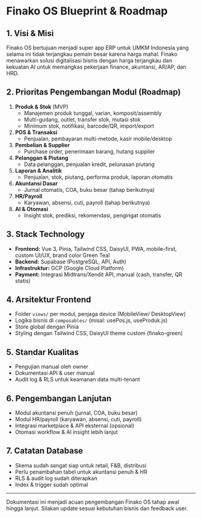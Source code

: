 # Finako OS Blueprint & Roadmap

## 1. Visi & Misi
Finako OS bertujuan menjadi super app ERP untuk UMKM Indonesia yang selama ini tidak terjangkau pemain besar karena harga mahal. Finako menawarkan solusi digitalisasi bisnis dengan harga terjangkau dan kekuatan AI untuk memangkas pekerjaan finance, akuntansi, AR/AP, dan HRD.

## 2. Prioritas Pengembangan Modul (Roadmap)
1. **Produk & Stok** (MVP)
   - Manajemen produk tunggal, varian, komposit/assembly
   - Multi-gudang, outlet, transfer stok, mutasi stok
   - Minimum stok, notifikasi, barcode/QR, import/export
2. **POS & Transaksi**
   - Penjualan, pembayaran multi-metode, kasir mobile/desktop
3. **Pembelian & Supplier**
   - Purchase order, penerimaan barang, hutang supplier
4. **Pelanggan & Piutang**
   - Data pelanggan, penjualan kredit, pelunasan piutang
5. **Laporan & Analitik**
   - Penjualan, stok, piutang, performa produk, laporan otomatis
6. **Akuntansi Dasar**
   - Jurnal otomatis, COA, buku besar (tahap berikutnya)
7. **HR/Payroll**
   - Karyawan, absensi, cuti, payroll (tahap berikutnya)
8. **AI & Otomasi**
   - Insight stok, prediksi, rekomendasi, pengingat otomatis

## 3. Stack Technology
- **Frontend:** Vue 3, Pinia, Tailwind CSS, DaisyUI, PWA, mobile-first, custom UI/UX, brand color Green Teal
- **Backend:** Supabase (PostgreSQL, API, Auth)
- **Infrastruktur:** GCP (Google Cloud Platform)
- **Payment:** Integrasi Midtrans/Xendit API, manual (cash, transfer, QR statis)

## 4. Arsitektur Frontend
- Folder `views/` per modul, penjaga device (MobileView/ DesktopView)
- Logika bisnis di `composables/` (misal: usePos.js, useProduk.js)
- Store global dengan Pinia
- Styling dengan Tailwind CSS, DaisyUI theme custom (finako-green)

## 5. Standar Kualitas
- Pengujian manual oleh owner
- Dokumentasi API & user manual
- Audit log & RLS untuk keamanan data multi-tenant

## 6. Pengembangan Lanjutan
- Modul akuntansi penuh (jurnal, COA, buku besar)
- Modul HR/payroll (karyawan, absensi, cuti, payroll)
- Integrasi marketplace & API eksternal (opsional)
- Otomasi workflow & AI insight lebih lanjut

## 7. Catatan Database
- Skema sudah sangat siap untuk retail, F&B, distribusi
- Perlu penambahan tabel untuk akuntansi penuh & HR
- RLS & audit log sudah diterapkan
- Index & trigger sudah optimal

---

Dokumentasi ini menjadi acuan pengembangan Finako OS tahap awal hingga lanjut. Silakan update sesuai kebutuhan bisnis dan feedback user.
